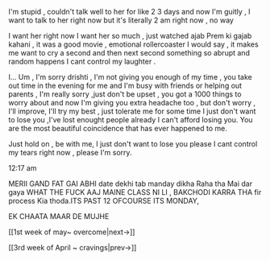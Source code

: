 
I'm stupid , couldn't talk well to her for like 2 3 days and now I'm guitly , I want to talk to her right now but it's literally 2 am right now , no way

I want her right now I want her so much , just watched ajab Prem ki gajab kahani , it was a good movie , emotional rollercoaster I would say , it makes me want to cry a second and then next second something so abrupt and random happens I cant control my laughter .

I... Um , I'm sorry drishti , I'm not giving you enough of my time , you take out time in the evening for me and I'm busy with friends or helping out parents , I'm really sorry ,just don't be upset , you got a 1000 things to worry about and now I'm giving you extra headache too , but don't worry , I'll improve, I'll try my best , just tolerate me for some time 
I just don't want to lose you ,I've lost enought people already I can't afford losing you.
You are the most beautiful coincidence that has ever happened to me.

Just hold on , be with me, I just don't want to lose you please 
I cant control my tears right now , please I'm sorry.

12:17 am 

MERII GAND FAT GAI ABHI 
date dekhi tab manday dikha Raha tha 
Mai dar gaya WHAT THE FUCK AAJ MAINE CLASS NI LI , BAKCHODI KARRA THA 
fir process Kia thoda.ITS PAST 12 OFCOURSE ITS MONDAY, 

EK CHAATA MAAR DE MUJHE

[[1st week of may~ overcome|next->]]

[[3rd week of April ~ cravings|prev->]]